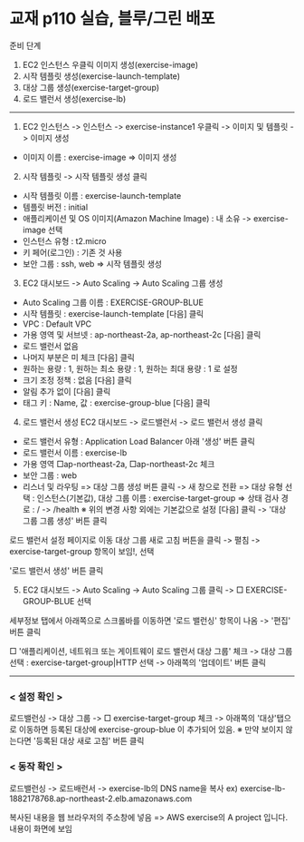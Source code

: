 # 교재 p110 실습, 블루/그린 배포 

준비 단계
1. EC2 인스턴스 우클릭 이미지 생성(exercise-image)
2. 시작 템플릿 생성(exercise-launch-template)
3. 대상 그룹 생성(exercise-target-group)
4. 로드 밸런서 생성(exercise-lb)
-----------------------------------------------

1. EC2 인스턴스 -> 인스턴스 -> exercise-instance1 우클릭 -> 이미지 및 템플릿 -> 이미지 생성
- 이미지 이름 : exercise-image 
=> 이미지 생성

2. 시작 템플릿 -> 시작 템플릿 생성 클릭
- 시작 템플릿 이름 : exercise-launch-template
- 템플릿 버전 : initial
- 애플리케이션 및 OS 이미지(Amazon Machine Image) : 내 소유 -> exercise-image 선택
- 인스턴스 유형 : t2.micro
- 키 페어(로그인) : 기존 것 사용
- 보안 그룹 : ssh, web
=> 시작 템플릿 생성

3. EC2 대시보드 -> Auto Scaling -> Auto Scaling 그룹 생성
- Auto Scaling 그룹 이름 : EXERCISE-GROUP-BLUE
- 시작 템플릿 : exercise-launch-template
[다음] 클릭
- VPC : Default VPC
- 가용 영역 및 서브넷 : ap-northeast-2a, ap-northeast-2c
[다음] 클릭
- 로드 밸런서 없음 
- 나머지 부분은 미 체크
[다음] 클릭
- 원하는 용량 : 1, 원하는 최소 용량 : 1, 원하는 최대 용량 : 1 로 설정
- 크기 조정 정책 : 없음
[다음] 클릭
- 알림 추가 없이 [다음] 클릭
- 태그
키 : Name, 값 : exercise-group-blue 
[다음] 클릭

4. 로드 밸런서 생성
EC2 대시보드 -> 로드밸런서 -> 로드 밸런서 생성 클릭
- 로드 밸런서 유형 : Application Load Balancer 아래 '생성' 버튼 클릭
- 로드 밸런서 이름 : exercise-lb
- 가용 영역 □ap-northeast-2a, □ap-northeast-2c 체크
- 보안 그룹 : web
- 리스너 및 라우팅 
  => 대상 그룹 생성 버튼 클릭 -> 새 창으로 전환
  => 대상 유형 선택 : 인스턴스(기본값), 대상 그룹 이름 : exercise-target-group
  => 상태 검사 경로 : / -> /health
※ 위의 변경 사항 외에는 기본값으로 설정
[다음] 클릭 -> '대상 그룹 그룹 생성' 버튼 클릭

로드 밸런서 설정 페이지로 이동
대상 그룹 새로 고침 버튼을 클릭 -> 펼침 -> exercise-target-group 항목이 보임!, 선택

'로드 밸런서 생성' 버튼 클릭

5. EC2 대시보드 -> Auto Scaling -> Auto Scaling 그룹 클릭 -> □ EXERCISE-GROUP-BLUE 선택

세부정보 탭에서 아래쪽으로 스크롤바를 이동하면 '로드 밸런싱' 항목이 나옴 -> '편집' 버튼 클릭

□ '애플리케이션, 네트워크 또는 게이트웨이 로드 밸런서 대상 그룹' 체크 -> 대상 그룹 선택 : exercise-target-group|HTTP 선택 -> 아래쪽의 '업데이트' 버튼 클릭

---

### < 설정 확인 >
로드밸런싱 -> 대상 그룹 -> □ exercise-target-group 체크 -> 아래쪽의 '대상'탭으로 이동하면 등록된 대상에 exercise-group-blue 이 추가되어 있음.
※ 만약 보이지 않는다면 '등록된 대상 새로 고침' 버튼 클릭

### < 동작 확인 >
로드밸런싱 -> 로드배런서 -> exercise-lb의 DNS name을 복사
ex) exercise-lb-1882178768.ap-northeast-2.elb.amazonaws.com

복사된 내용을 웹 브라우저의 주소창에 넣음
=> AWS exercise의 A project 입니다. 내용이 화면에 보임

